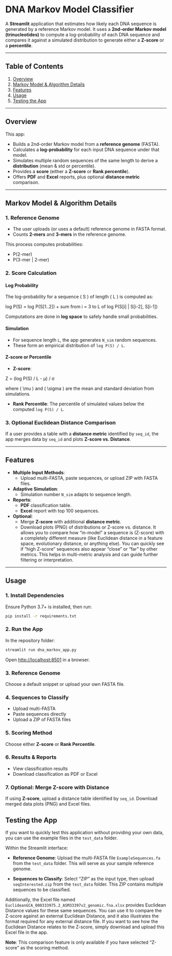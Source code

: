 # DNA Markov Model Classifier

A **Streamlit** application that estimates how likely each DNA sequence is generated by a reference Markov model.
It uses a **2nd-order Markov model (trinucleotides)** to compute a log-probability of each DNA sequence and compares it against a simulated distribution to generate either a **Z-score** or a **percentile**.

---

## Table of Contents

1. [Overview](#overview)
2. [Markov Model \& Algorithm Details](#markov-model--algorithm-details)
3. [Features](#features)
4. [Usage](#usage)
5. [Testing the App](#testing-the-app)

---

## Overview

This app:

- Builds a 2nd-order Markov model from a **reference genome** (FASTA).
- Calculates a **log-probability** for each input DNA sequence under that model.
- Simulates multiple random sequences of the same length to derive a **distribution** (mean \& std or percentile).
- Provides a **score** (either a **Z-score** or **Rank percentile**).
- Offers **PDF** and **Excel** reports, plus optional **distance metric** comparison.

---

## Markov Model \& Algorithm Details

### 1. Reference Genome

- The user uploads (or uses a default) reference genome in FASTA format.
- Counts **2-mers** and **3-mers** in the reference genome.

This process computes probabilities:

- P(2-mer)  
- P(3-mer | 2-mer)

### 2. Score Calculation

#### Log Probability

The log-probability for a sequence \( S \) of length \( L \) is computed as:

log P(S) = log P(S[1..2]) + sum from i = 3 to L of log P(S[i] | S[i-2], S[i-1])

Computations are done in **log space** to safely handle small probabilities.

#### Simulation

- For sequence length `L`, the app generates `N_sim` random sequences.
- These form an empirical distribution of `log P(S) / L`.

#### Z-score or Percentile

- **Z-score**:

Z = (log P(S) / L - μ) / σ

where \( \mu \) and \( \sigma \) are the mean and standard deviation from simulations.

- **Rank Percentile**:
The percentile of simulated values below the computed `log P(S) / L`.

### 3. Optional Euclidean Distance Comparison

If a user provides a table with a **distance metric** identified by `seq_id`, the app merges data by `seq_id` and plots **Z-score vs. Distance**.

---

## Features

- **Multiple Input Methods**:
  - Upload multi-FASTA, paste sequences, or upload ZIP with FASTA files.
- **Adaptive Simulation**:
  - Simulation number `N_sim` adapts to sequence length.
- **Reports**:
  - **PDF** classification table.
  - **Excel** report with top 100 sequences.
- **Optional**:
  - Merge **Z-score** with additional **distance metric**.
  - Download plots (PNG) of distributions or Z-score vs. distance. It allows you to compare how “in-model” a sequence is (Z-score) with a completely different measure (like Euclidean distance in a feature space, evolutionary distance, or anything else). You can quickly see if “high Z-score” sequences also appear “close” or “far” by other metrics. This helps in multi-metric analysis and can guide further filtering or interpretation.


---

## Usage

### 1. Install Dependencies

Ensure Python 3.7+ is installed, then run:
```bash
pip install -r requirements.txt
```

### 2. Run the App

In the repository folder:
```bash
streamlit run dna_markov_app.py
```
Open [http://localhost:8501](http://localhost:8501) in a browser.

### 3. Reference Genome

Choose a default snippet or upload your own FASTA file.

### 4. Sequences to Classify

- Upload multi-FASTA
- Paste sequences directly
- Upload a ZIP of FASTA files

### 5. Scoring Method

Choose either **Z-score** or **Rank Percentile**.

### 6. Results \& Reports

- View classification results
- Download classification as PDF or Excel

### 7. Optional: Merge Z-score with Distance

If using **Z-score**, upload a distance table identified by `seq_id`. Download merged data plots (PNG) and Excel files.

## Testing the App

If you want to quickly test this application without providing your own data, you can use the example files in the `test_data` folder.

Within the Streamlit interface:

- **Reference Genome**: Upload the multi-FASTA file `ExampleSequences.fa` from the `test_data` folder. This will serve as your sample reference genome.

- **Sequences to Classify**: Select “ZIP” as the input type, then upload `seqInterested.zip` from the `test_data` folder. This ZIP contains multiple sequences to be classified.

Additionally, the Excel file named `EuclideanGCA_000333975.2_ASM33397v2_genomic.fna.xlsx` provides Euclidean Distance values for these same sequences. You can use it to compare the Z-score against an external Euclidean Distance, and it also illustrates the format required for any external distance file. If you want to see how the Euclidean Distance relates to the Z-score, simply download and upload this Excel file in the app. 

**Note**: This comparison feature is only available if you have selected “Z-score” as the scoring method.


    


